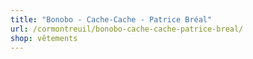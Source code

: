 ```yaml
---
title: "Bonobo - Cache-Cache - Patrice Bréal"
url: /cormontreuil/bonobo-cache-cache-patrice-breal/
shop: vêtements
---
```


